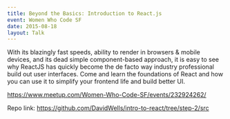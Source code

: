 ```yaml
---
title: Beyond the Basics: Introduction to React.js
event: Women Who Code SF
date: 2015-08-18
layout: Talk
---
```


With its blazingly fast speeds, ability to render in browsers & mobile devices, and its dead simple component-based approach, it is easy to see why ReactJS has quickly become the de facto way industry professional build out user interfaces. Come and learn the foundations of React and how you can use it to simplify your frontend life and build better UI.

https://www.meetup.com/Women-Who-Code-SF/events/232924262/

Repo link: https://github.com/DavidWells/intro-to-react/tree/step-2/src
